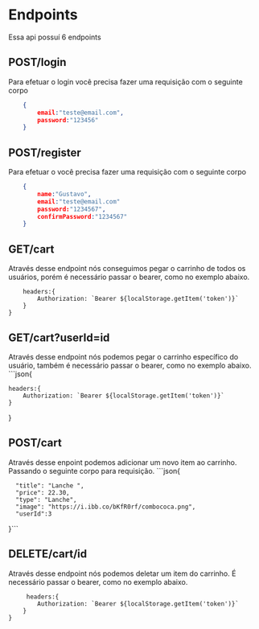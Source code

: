 <h1>Endpoints</h1>
<p>Essa api possuí 6 endpoints</p>

<h2>POST/login</h2>

Para efetuar o login você precisa fazer uma requisição com o seguinte corpo

```json
    {
        email:"teste@email.com",
        password:"123456"
    }
```

<h2>POST/register</h2>
Para efetuar o você precisa fazer uma requisição com o seguinte corpo

```json
    {   
        name:"Gustavo",
        email:"teste@email.com"
        password:"1234567",
        confirmPassword:"1234567"
    }
```

<h2>GET/cart</h2>
Através desse endpoint nós conseguimos pegar o carrinho de todos os usuários, porém é necessário passar o bearer, como no exemplo abaixo.

```json{
    headers:{
        Authorization: `Bearer ${localStorage.getItem('token')}`
    }
}
```

<h2>GET/cart?userId=id</h2>
Através desse endpoint nós podemos pegar o carrinho específico do usuário, também é necessário passar o bearer, como no exemplo abaixo.
```json{

    headers:{
        Authorization: `Bearer ${localStorage.getItem('token')}`
    }
}

<h2>POST/cart</h2>
Através desse enpoint podemos adicionar um novo item ao carrinho. Passando o seguinte corpo para requisição.
```json{

      "title": "Lanche ",
      "price": 22.30,
      "type": "Lanche",
      "image": "https://i.ibb.co/bKfR0rf/combococa.png",
      "userId":3
    
}```

<h2>DELETE/cart/id</h2>
Através desse endpoint nós podemos deletar um item do carrinho. É necessário passar o bearer, como no exemplo abaixo.

```json{
     headers:{
        Authorization: `Bearer ${localStorage.getItem('token')}`
    }
}
```